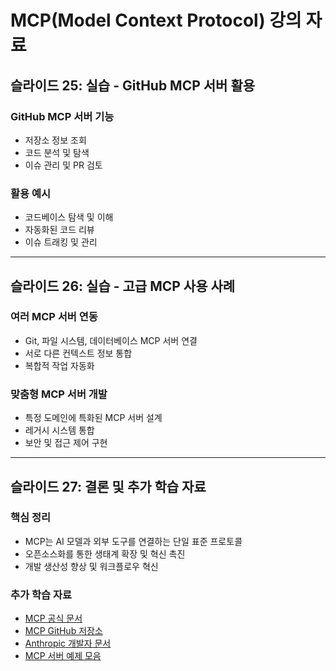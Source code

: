 # MCP(Model Context Protocol) 강의 자료
## 슬라이드 25: 실습 - GitHub MCP 서버 활용

### GitHub MCP 서버 기능
- 저장소 정보 조회
- 코드 분석 및 탐색
- 이슈 관리 및 PR 검토

### 활용 예시
- 코드베이스 탐색 및 이해
- 자동화된 코드 리뷰
- 이슈 트래킹 및 관리

---

## 슬라이드 26: 실습 - 고급 MCP 사용 사례

### 여러 MCP 서버 연동
- Git, 파일 시스템, 데이터베이스 MCP 서버 연결
- 서로 다른 컨텍스트 정보 통합
- 복합적 작업 자동화

### 맞춤형 MCP 서버 개발
- 특정 도메인에 특화된 MCP 서버 설계
- 레거시 시스템 통합
- 보안 및 접근 제어 구현

---

## 슬라이드 27: 결론 및 추가 학습 자료

### 핵심 정리
- MCP는 AI 모델과 외부 도구를 연결하는 단일 표준 프로토콜
- 오픈소스화를 통한 생태계 확장 및 혁신 촉진
- 개발 생산성 향상 및 워크플로우 혁신

### 추가 학습 자료
- [MCP 공식 문서](https://modelcontextprotocol.io)
- [MCP GitHub 저장소](https://github.com/modelcontextprotocol)
- [Anthropic 개발자 문서](https://docs.anthropic.com/en/docs/agents-and-tools/mcp)
- [MCP 서버 예제 모음](https://github.com/punkpeye/awesome-mcp-servers)